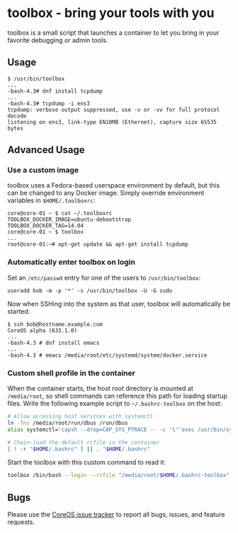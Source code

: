 # toolbox - bring your tools with you

toolbox is a small script that launches a container to let you bring in your favorite debugging or admin tools.

## Usage

```
$ /usr/bin/toolbox
...
-bash-4.3# dnf install tcpdump
...
-bash-4.3# tcpdump -i ens3
tcpdump: verbose output suppressed, use -v or -vv for full protocol decode
listening on ens3, link-type EN10MB (Ethernet), capture size 65535 bytes
```

## Advanced Usage

### Use a custom image

toolbox uses a Fedora-based userspace environment by default, but this can be changed to any Docker image. Simply override environment variables in `$HOME/.toolboxrc`:

```
core@core-01 ~ $ cat ~/.toolboxrc
TOOLBOX_DOCKER_IMAGE=ubuntu-debootstrap
TOOLBOX_DOCKER_TAG=14.04
core@core-01 ~ $ toolbox
...
root@core-01:~# apt-get update && apt-get install tcpdump
```

### Automatically enter toolbox on login

Set an `/etc/passwd` entry for one of the users to `/usr/bin/toolbox`:

```
useradd bob -m -p '*' -s /usr/bin/toolbox -U -G sudo
```

Now when SSHing into the system as that user, toolbox will automatically be started:

```
$ ssh bob@hostname.example.com
CoreOS alpha (633.1.0)
...
-bash-4.3 # dnf install emacs
...
-bash-4.3 # emacs /media/root/etc/systemd/system/docker.service
```

### Custom shell profile in the container

When the container starts, the host root directory is mounted at `/media/root`, so shell commands can reference this path for loading startup files. Write the following example script to `~/.bashrc-toolbox` on the host:

```sh
# Allow accessing host services with systemctl
ln -fns /media/root/run/dbus /run/dbus
alias systemctl='capsh --drop=CAP_SYS_PTRACE -- -c '\''exec /usr/bin/systemctl "$@"'\'' --'

# Chain-load the default rcfile in the container
[ ! -r "$HOME/.bashrc" ] || . "$HOME/.bashrc"
```

Start the toolbox with this custom command to read it:

```sh
toolbox /bin/bash --login --rcfile "/media/root/$HOME/.bashrc-toolbox"
```

## Bugs

Please use the [CoreOS issue tracker][bugs] to report all bugs, issues, and feature requests.

[bugs]: https://github.com/coreos/bugs/issues/new?labels=component/toolbox
